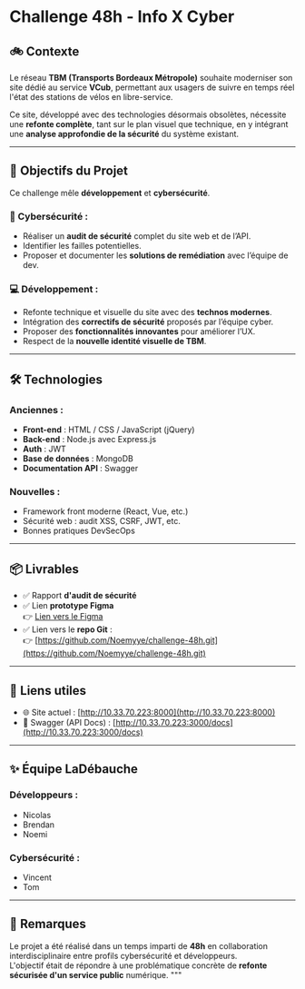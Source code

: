 # Challenge 48h - Info X Cyber

## 🚲 Contexte

Le réseau **TBM (Transports Bordeaux Métropole)** souhaite moderniser son site dédié au service **VCub**, permettant aux usagers de suivre en temps réel l'état des stations de vélos en libre-service.

Ce site, développé avec des technologies désormais obsolètes, nécessite une **refonte complète**, tant sur le plan visuel que technique, en y intégrant une **analyse approfondie de la sécurité** du système existant.

---

## 🎯 Objectifs du Projet

Ce challenge mêle **développement** et **cybersécurité**.

### 🔐 Cybersécurité :
- Réaliser un **audit de sécurité** complet du site web et de l’API.
- Identifier les failles potentielles.
- Proposer et documenter les **solutions de remédiation** avec l’équipe de dev.

### 💻 Développement :
- Refonte technique et visuelle du site avec des **technos modernes**.
- Intégration des **correctifs de sécurité** proposés par l’équipe cyber.
- Proposer des **fonctionnalités innovantes** pour améliorer l’UX.
- Respect de la **nouvelle identité visuelle de TBM**.

---

## 🛠️ Technologies

### Anciennes :
- **Front-end** : HTML / CSS / JavaScript (jQuery)
- **Back-end** : Node.js avec Express.js
- **Auth** : JWT
- **Base de données** : MongoDB
- **Documentation API** : Swagger

### Nouvelles :
- Framework front moderne (React, Vue, etc.)
- Sécurité web : audit XSS, CSRF, JWT, etc.
- Bonnes pratiques DevSecOps

---

## 📦 Livrables

- ✅ Rapport **d'audit de sécurité**
- ✅ Lien **prototype Figma**  
  👉 [Lien vers le Figma](https://www.figma.com/design/JmrXFmii1h7EhW2LVpCNrA/Untitled?node-id=0-1&t=oRJD9Cr2YqZELt6F-1)
- ✅ Lien vers le **repo Git** :  
  👉 [https://github.com/Noemyye/challenge-48h.git](https://github.com/Noemyye/challenge-48h.git)

---

## 🔗 Liens utiles

- 🌐 Site actuel : [http://10.33.70.223:8000](http://10.33.70.223:8000)
- 📑 Swagger (API Docs) : [http://10.33.70.223:3000/docs](http://10.33.70.223:3000/docs)

---

## ✨ Équipe LaDébauche

### Développeurs :
- Nicolas
- Brendan
- Noemi

### Cybersécurité :
- Vincent
- Tom

---

## 📌 Remarques

Le projet a été réalisé dans un temps imparti de **48h** en collaboration interdisciplinaire entre profils cybersécurité et développeurs.  
L'objectif était de répondre à une problématique concrète de **refonte sécurisée d'un service public** numérique.
"""